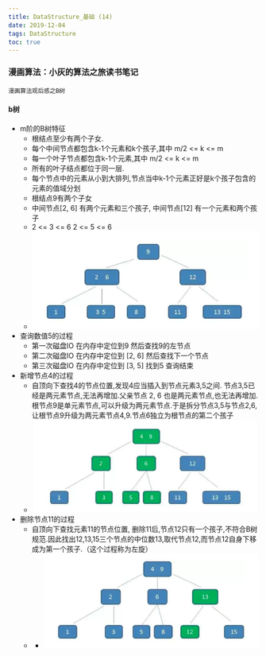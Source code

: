 ```yaml
---
title: DataStructure_基础 (14)
date: 2019-12-04
tags: DataStructure
toc: true
---
```


### 漫画算法：小灰的算法之旅读书笔记
    漫画算法观后感之B树

<!-- more -->

#### b树
- m阶的B树特征
    * 根结点至少有两个子女.
    * 每个中间节点都包含k-1个元素和k个孩子,其中 m/2 <= k <= m
    * 每一个叶子节点都包含k-1个元素,其中 m/2 <= k <= m
    * 所有的叶子结点都位于同一层.
    * 每个节点中的元素从小到大排列,节点当中k-1个元素正好是k个孩子包含的元素的值域分划
    * 根结点9有两个子女
    * 中间节点[2, 6] 有两个元素和三个孩子, 中间节点\[12] 有一个元素和两个孩子
    * 2 <= 3 <= 6     2 <= 5 <= 6
    * ![3阶B树](/img/20191204_1.png)
- 查询数值5的过程
    * 第一次磁盘IO 在内存中定位到9 然后查找9的左节点
    * 第二次磁盘IO 在内存中定位到 [2, 6] 然后查找下一个节点
    * 第三次磁盘IO 在内存中定位到 [3, 5] 找到5 查询结束
- 新增节点4的过程
    * 自顶向下查找4的节点位置,发现4应当插入到节点元素3,5之间. 节点3,5已经是两元素节点,无法再增加.父亲节点 2, 6 也是两元素节点,也无法再增加.根节点9是单元素节点,可以升级为两元素节点.于是拆分节点3,5与节点2,6,让根节点9升级为两元素节点4,9.节点6独立为根节点的第二个孩子
    * ![增加了节点4之后的3阶B树](/img/20191204_2.png)
- 删除节点11的过程
    * 自顶向下查找元素11的节点位置, 删除11后,节点12只有一个孩子,不符合B树规范.因此找出12,13,15三个节点的中位数13,取代节点12,而节点12自身下移成为第一个孩子.（这个过程称为左旋）
    * * ![删除了节点11之后的3阶B树](/img/20191204_3.png)






    